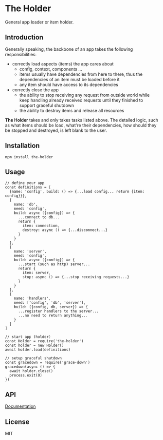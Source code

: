 # The Holder

General app loader or item holder.

## Introduction

Generally speaking, the backbone of an app takes the following responsibilities:

- correctly load aspects (items) the app cares about
  - config, context, components ...
  - items usually have dependencies from here to there, thus the dependencies of an item must be loaded before it
  - any item should have access to its dependencies
- correctly close the app
  - the ability to stop receiving any request from outside world while keep handling already received requests until
  they finished to support graceful shutdown 
  - the ability to destroy items and release all resources
  
**The Holder** takes and only takes tasks listed above. The detailed logic, such as what items should be load, what're 
their dependencies, how should they be stopped and destroyed, is left blank to the user.

## Installation

```
npm install the-holder
```

## Usage

```
// define your app
const definitions = [
  {name: 'config', build: () => {...load config... return {item: config}}},
  {
    name: 'db', 
    need: 'config', 
    build: async ({config}) => {
      ...connect to db... 
      return {
        item: connection,
        destroy: async () => {...disconnect...}
      }
    }
  },
  {
    name: 'server',
    need: 'config',
    build: async ({config}) => {
      ...start (such as http) server... 
      return {
        item: server,
        stop: async () => {...stop receiving requests...}
      }
    }
  },
  {
    name: 'handlers',
    need: ['config', 'db', 'server'],
    build: ({config, db, server}) => {
      ...register handlers to the server...
      ...no need to return anything...
    }
  }
]

// start app (holder)
const Holder = require('the-holder')
const holder = new Holder()
await holder.load(definitions)

// setup graceful shutdown
const gracedown = require('grace-down')
gracedown(async () => {
  await holder.close()
  process.exit(0)
})
```

## API

[Documentation](./api.md)

## License

MIT